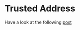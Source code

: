 # Trusted Address

Have a look at the following [post](http://riccardo.casatta.it/2016/06/20/trusted-address/)

